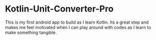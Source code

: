 # Kotlin-Unit-Converter-Pro
This is my first android app to build as I learn Kotlin. 
Its a great step and makes me feel motivated when I can play around with codes as I learn to make something tangible.
